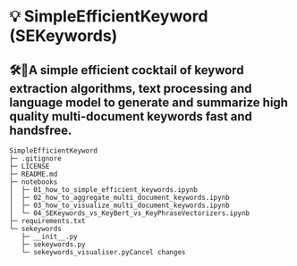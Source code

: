 # 💡 SimpleEfficientKeyword (SEKeywords)
## 🛠🍹A simple efficient cocktail of keyword extraction algorithms, text processing and language model to generate and summarize high quality multi-document keywords fast and handsfree.

```
SimpleEfficientKeyword
├─ .gitignore
├─ LICENSE
├─ README.md
├─ notebooks
│  ├─ 01_how_to_simple_efficient_keywords.ipynb
│  ├─ 02_how_to_aggregate_multi_document_keywords.ipynb
│  ├─ 03_how_to_visualize_multi_document_keywords.ipynb
│  └─ 04_SEKeywords_vs_KeyBert_vs_KeyPhraseVectorizers.ipynb
├─ requirements.txt
└─ sekeywords
   ├─ __init__.py
   ├─ sekeywords.py
   └─ sekeywords_visualiser.pyCancel changes

```
